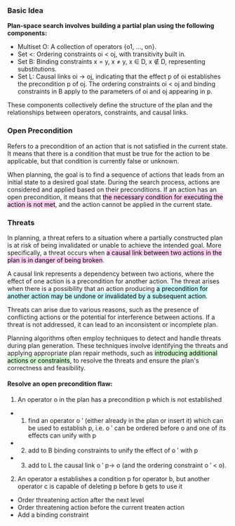
### Basic Idea
**Plan-space search involves building a partial plan using the following components:**

- Multiset O: A collection of operators {o1, ..., on}.
- Set <: Ordering constraints oi < oj, with transitivity built in.
- Set B: Binding constraints x = y, x ≠ y, x ∈ D, x ∉ D, representing substitutions.
- Set L: Causal links oi → oj, indicating that the effect p of oi establishes the precondition p of oj. The ordering constraints oi < oj and binding constraints in B apply to the parameters of oi and oj appearing in p.

These components collectively define the structure of the plan and the relationships between operators, constraints, and causal links.


### Open Precondition

Refers to a precondition of an action that is not satisfied in the current state. It means that there is a condition that must be true for the action to be applicable, but that condition is currently false or unknown.

When planning, the goal is to find a sequence of actions that leads from an initial state to a desired goal state. During the search process, actions are considered and applied based on their preconditions. If an action has an open precondition, it means that <mark style="background: #FFB8EBA6;">the necessary condition for executing the action is not met</mark>, and the action cannot be applied in the current state.


### Threats

In planning, a threat refers to a situation where a partially constructed plan is at risk of being invalidated or unable to achieve the intended goal. More specifically, a threat occurs when <mark style="background: #FFB8EBA6;">a causal link between two actions in the plan is in danger of being broken</mark>.

A causal link represents a dependency between two actions, where the effect of one action is a precondition for another action. The threat arises when there is a possibility that an action producing <mark style="background: #ABF7F7A6;">a precondition for another action may be undone or invalidated by a subsequent action</mark>.

Threats can arise due to various reasons, such as the presence of conflicting actions or the potential for interference between actions. If a threat is not addressed, it can lead to an inconsistent or incomplete plan.

Planning algorithms often employ techniques to detect and handle threats during plan generation. These techniques involve identifying the threats and applying appropriate plan repair methods, such as <mark style="background: #BBFABBA6;">introducing additional actions or constraints</mark>, to resolve the threats and ensure the plan's correctness and feasibility.

#### Resolve an open precondition flaw:

1. An operator o in the plan has a precondition p which is not established
- 1. find an operator o ′ (either already in the plan or insert it) which can be used to establish p, i.e. o ′ can be ordered before o and one of its effects can unify with p 
- 2. add to B binding constraints to unify the effect of o ′ with p 
- 3. add to L the causal link o ′ p→ o (and the ordering constraint o ′ < o).

2. An operator a establishes a condition p for operator b, but another operator c is capable of deleting p before b gets to use it
- Order threatening action after the next level
- Order threatening action before the current treaten action
- Add a binding constraint












